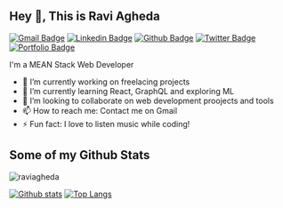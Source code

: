 ## Hey 👋, This is Ravi Agheda
[![Gmail Badge](https://img.shields.io/badge/-rsagheda123@gmail.com-c14438?style=flat&logo=Gmail&logoColor=white&link=mailto:rsagheda123@gmail.com)](mailto:rsagheda123@gmail.com) 
[![Linkedin Badge](https://img.shields.io/badge/-raviagheda-0072b1?style=flat&logo=Linkedin&logoColor=white&link=https://www.linkedin.com/in/raviagheda/)](https://www.linkedin.com/in/raviagheda/) [![Github Badge](https://img.shields.io/badge/-raviagheda-grey?style=flat&logo=github&logoColor=white&link=https://github.com/raviagheda/)](https://www.github.com/raviagheda/) [![Twitter Badge](https://img.shields.io/badge/-RaviAgheda-00acee?style=flat&logo=twitter&logoColor=white&link=https://twitter.com/RaviAgheda/)](https://www.twitter.com/RaviAgheda/) [![Portfolio Badge](https://img.shields.io/badge/portfolio-web-blue?style=flat&link=https://raviagheda.github.io//)](https://raviagheda.github.io//) 
<p align='left'>
  I'm a MEAN Stack Web Developer
  
  - 🔭 I’m currently working on freelacing projects
  - 🌱 I’m currently learning React, GraphQL and exploring ML
  - 👯 I’m looking to collaborate on web development proojects and tools
  - 📫 How to reach me: Contact me on Gmail
  - ⚡ Fun fact: I love to listen music while coding! 
  
</p>

## Some of my Github Stats
<p align=left> <img src=https://komarev.com/ghpvc/?username=raviagheda alt=raviagheda /> </p>

[![Github stats](https://github-readme-stats.vercel.app/api?username=raviagheda&show_icons=true&include_all_commits=true)](https://github.com/raviagheda/github-readme-stats)
[![Top Langs](https://github-readme-stats.vercel.app/api/top-langs/?username=raviagheda&layout=compact)](https://github.com/raviagheda/github-readme-stats)


<!--
**raviagheda/raviagheda** is a ✨ _special_ ✨ repository because its `README.md` (this file) appears on your GitHub profile.

Here are some ideas to get you started:

- 🔭 I’m currently working on ...
- 🌱 I’m currently learning ...
- 👯 I’m looking to collaborate on ...
- 🤔 I’m looking for help with ...
- 💬 Ask me about ...
- 📫 How to reach me: ...
- 😄 Pronouns: ...
- ⚡ Fun fact: ...
-->
